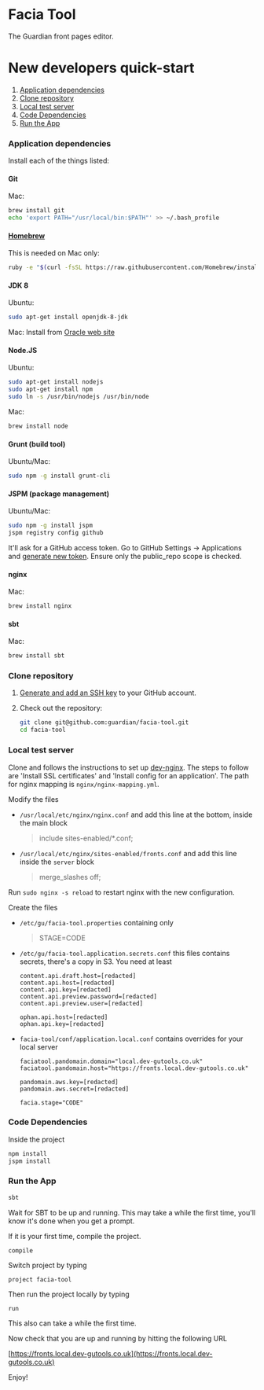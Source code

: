 Facia Tool
========
The Guardian front pages editor.


New developers quick-start
===========================

1. [Application dependencies](#application-dependencies)
1. [Clone repository](#clone-repository)
1. [Local test server](#local-test-server)
1. [Code Dependencies](#code-dependencies)
1. [Run the App](#run-the-app)


### Application dependencies

Install each of the things listed:

#### Git

Mac:
```bash
brew install git
echo 'export PATH="/usr/local/bin:$PATH"' >> ~/.bash_profile
```

#### [Homebrew](http://brew.sh/)

This is needed on Mac only:
```bash
ruby -e "$(curl -fsSL https://raw.githubusercontent.com/Homebrew/install/master/install)"
```

#### JDK 8

Ubuntu:
```bash
sudo apt-get install openjdk-8-jdk
```

Mac: Install from [Oracle web site](http://www.oracle.com/technetwork/java/javase/downloads/jdk8-downloads-2133151.html)

#### Node.JS

Ubuntu:
```bash
sudo apt-get install nodejs
sudo apt-get install npm
sudo ln -s /usr/bin/nodejs /usr/bin/node
```

Mac:
```bash
brew install node
```

#### Grunt (build tool)

Ubuntu/Mac:
```bash
sudo npm -g install grunt-cli
```

#### JSPM (package management)

Ubuntu/Mac:
```bash
sudo npm -g install jspm
jspm registry config github
```

It'll ask for a GitHub access token. Go to GitHub Settings -> Applications and [generate new token](https://github.com/settings/tokens/new). Ensure only the public_repo scope is checked.

#### nginx

Mac:
```bash
brew install nginx
```

#### sbt

Mac:
```bash
brew install sbt
```



### Clone repository
1. [Generate and add an SSH key](https://help.github.com/articles/generating-ssh-keys) to your GitHub account.
1. Check out the repository:

    ```bash
    git clone git@github.com:guardian/facia-tool.git
    cd facia-tool
    ```



### Local test server

Clone and follows the instructions to set up [dev-nginx](https://github.com/guardian/dev-nginx). The steps to follow are 'Install SSL certificates' and 'Install config for an application'. The path for nginx mapping is `nginx/nginx-mapping.yml`.

Modify the files

* `/usr/local/etc/nginx/nginx.conf` and add this line at the bottom, inside the main block

   > include sites-enabled/*.conf;

* `/usr/local/etc/nginx/sites-enabled/fronts.conf` and add this line inside the `server` block

   > merge_slashes off;

Run `sudo nginx -s reload` to restart nginx with the new configuration.


Create the files

* `/etc/gu/facia-tool.properties` containing only

   > STAGE=CODE

* `/etc/gu/facia-tool.application.secrets.conf` this files contains secrets, there's a copy in S3. You need at least

   ```
   content.api.draft.host=[redacted]
   content.api.host=[redacted]
   content.api.key=[redacted]
   content.api.preview.password=[redacted]
   content.api.preview.user=[redacted]

   ophan.api.host=[redacted]
   ophan.api.key=[redacted]
   ```

* `facia-tool/conf/application.local.conf` contains overrides for your local server

   ```
   faciatool.pandomain.domain="local.dev-gutools.co.uk"
   faciatool.pandomain.host="https://fronts.local.dev-gutools.co.uk"

   pandomain.aws.key=[redacted]
   pandomain.aws.secret=[redacted]

   facia.stage="CODE"
   ```


### Code Dependencies

Inside the project

```bash
npm install
jspm install
```

### Run the App

```bash
sbt
```

Wait for SBT to be up and running. This may take a while the first time, you'll know it's done when you get a prompt.

If it is your first time, compile the project.
```
compile
```

Switch project by typing
```
project facia-tool
```

Then run the project locally by typing
```
run
```
This also can take a while the first time.

Now check that you are up and running by hitting the following URL

[https://fronts.local.dev-gutools.co.uk](https://fronts.local.dev-gutools.co.uk)

Enjoy!
